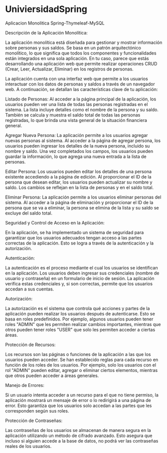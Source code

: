 # UniviersidadSpring
Aplicacion Monolitica Spring-Thymeleaf-MySQL

Descripción de la Aplicación Monolítica:

La aplicación monolítica está diseñada para gestionar y mostrar información sobre personas y sus saldos. Se basa en un patrón arquitectónico monolítico, lo que significa que todos los componentes y funcionalidades están integrados en una sola aplicación. En tu caso, parece que estás desarrollando una aplicación web que permite realizar operaciones CRUD (Crear, Leer, Actualizar, Eliminar) en los registros de personas.

La aplicación cuenta con una interfaz web que permite a los usuarios interactuar con los datos de personas y saldos a través de un navegador web. A continuación, se detallan las características clave de tu aplicación:

Listado de Personas:
Al acceder a la página principal de la aplicación, los usuarios pueden ver una lista de todas las personas registradas en el sistema. La lista incluye detalles como el nombre de la persona y su saldo. También se calcula y muestra el saldo total de todas las personas registradas, lo que brinda una vista general de la situación financiera general.

Agregar Nueva Persona:
La aplicación permite a los usuarios agregar nuevas personas al sistema. Al acceder a la página de agregar persona, los usuarios pueden ingresar los detalles de la nueva persona, incluido su nombre y saldo. Una vez completados los campos, los usuarios pueden guardar la información, lo que agrega una nueva entrada a la lista de personas.

Editar Persona:
Los usuarios pueden editar los detalles de una persona existente accediendo a la página de edición. Al proporcionar el ID de la persona que desean editar, los usuarios pueden actualizar su nombre y saldo. Los cambios se reflejan en la lista de personas y en el saldo total.

Eliminar Persona:
La aplicación permite a los usuarios eliminar personas del sistema. Al acceder a la página de eliminación y proporcionar el ID de la persona que se va a eliminar, la persona se elimina de la lista y su saldo se excluye del saldo total.

Seguridad y Control de Acceso en la Aplicación:

En la aplicación, se ha implementado un sistema de seguridad para garantizar que los usuarios adecuados tengan acceso a las partes correctas de la aplicación. Esto se logra a través de la autenticación y la autorización.

Autenticación:

La autenticación es el proceso mediante el cual los usuarios se identifican en la aplicación. Los usuarios deben ingresar sus credenciales (nombre de usuario y contraseña) en un formulario de inicio de sesión. La aplicación verifica estas credenciales y, si son correctas, permite que los usuarios accedan a sus cuentas.

Autorización:

La autorización es el sistema que controla qué acciones y partes de la aplicación pueden realizar los usuarios después de autenticarse. Esto se basa en roles predefinidos. Por ejemplo, algunos usuarios pueden tener roles "ADMIN" que les permiten realizar cambios importantes, mientras que otros pueden tener roles "USER" que solo les permiten acceder a ciertas áreas.

Protección de Recursos:

Los recursos son las páginas o funciones de la aplicación a las que los usuarios pueden acceder. Se han establecido reglas para cada recurso en función de los roles de los usuarios. Por ejemplo, solo los usuarios con el rol "ADMIN" pueden editar, agregar o eliminar ciertos elementos, mientras que otros pueden acceder a áreas generales.

Manejo de Errores:

Si un usuario intenta acceder a un recurso para el que no tiene permiso, la aplicación mostrará un mensaje de error o lo redirigirá a una página de error. Esto garantiza que los usuarios solo accedan a las partes que les corresponden según sus roles.

Protección de Contraseñas:

Las contraseñas de los usuarios se almacenan de manera segura en la aplicación utilizando un método de cifrado avanzado. Esto asegura que incluso si alguien accede a la base de datos, no podrá ver las contraseñas reales de los usuarios.

